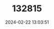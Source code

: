 ---
title: "132815"
category: "Epinephelus cyanopodus"
draft: false
date: 2024-02-22 13:03:51
languages:
  English: ["Blue Maori", "Blue Mori Cod", "Purple Rockcod", "Purple Rock Cod", "Speckled Grouper", "Yellowfin Grouper", "Speckled Blue Grouper"]
  Marshallese: ["Boklin", "Pooklim"]
  Vietnamese: ["Ca Mu Dom Den Deu"]
  Malay: ["Kerapu"]
  Philippine (Other): ["Kobe"]
  Tagalog: ["Lapu-lapu"]
  French: ["Loche Bleue", "Loche Morue", "Merou Bleu"]
  Kumyk: ["Maaxen"]
  Spanish; Castilian: ["Mero Azul"]
  Chinese: ["Naam-dim-paan"]
  Japanese: ["Tsuchihozeri"]
  Papuan (Other): ["Tuttut"]
---